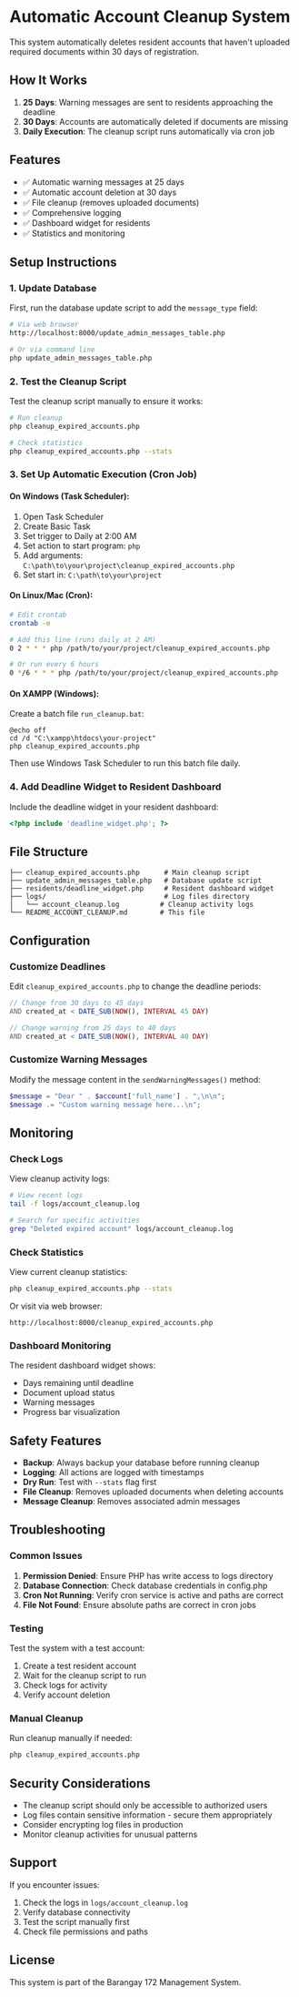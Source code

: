 # Automatic Account Cleanup System

This system automatically deletes resident accounts that haven't uploaded required documents within 30 days of registration.

## How It Works

1. **25 Days**: Warning messages are sent to residents approaching the deadline
2. **30 Days**: Accounts are automatically deleted if documents are missing
3. **Daily Execution**: The cleanup script runs automatically via cron job

## Features

- ✅ Automatic warning messages at 25 days
- ✅ Automatic account deletion at 30 days
- ✅ File cleanup (removes uploaded documents)
- ✅ Comprehensive logging
- ✅ Dashboard widget for residents
- ✅ Statistics and monitoring

## Setup Instructions

### 1. Update Database

First, run the database update script to add the `message_type` field:

```bash
# Via web browser
http://localhost:8000/update_admin_messages_table.php

# Or via command line
php update_admin_messages_table.php
```

### 2. Test the Cleanup Script

Test the cleanup script manually to ensure it works:

```bash
# Run cleanup
php cleanup_expired_accounts.php

# Check statistics
php cleanup_expired_accounts.php --stats
```

### 3. Set Up Automatic Execution (Cron Job)

#### On Windows (Task Scheduler):
1. Open Task Scheduler
2. Create Basic Task
3. Set trigger to Daily at 2:00 AM
4. Set action to start program: `php`
5. Add arguments: `C:\path\to\your\project\cleanup_expired_accounts.php`
6. Set start in: `C:\path\to\your\project`

#### On Linux/Mac (Cron):
```bash
# Edit crontab
crontab -e

# Add this line (runs daily at 2 AM)
0 2 * * * php /path/to/your/project/cleanup_expired_accounts.php

# Or run every 6 hours
0 */6 * * * php /path/to/your/project/cleanup_expired_accounts.php
```

#### On XAMPP (Windows):
Create a batch file `run_cleanup.bat`:
```batch
@echo off
cd /d "C:\xampp\htdocs\your-project"
php cleanup_expired_accounts.php
```

Then use Windows Task Scheduler to run this batch file daily.

### 4. Add Deadline Widget to Resident Dashboard

Include the deadline widget in your resident dashboard:

```php
<?php include 'deadline_widget.php'; ?>
```

## File Structure

```
├── cleanup_expired_accounts.php      # Main cleanup script
├── update_admin_messages_table.php   # Database update script
├── residents/deadline_widget.php     # Resident dashboard widget
├── logs/                             # Log files directory
│   └── account_cleanup.log          # Cleanup activity logs
└── README_ACCOUNT_CLEANUP.md        # This file
```

## Configuration

### Customize Deadlines

Edit `cleanup_expired_accounts.php` to change the deadline periods:

```php
// Change from 30 days to 45 days
AND created_at < DATE_SUB(NOW(), INTERVAL 45 DAY)

// Change warning from 25 days to 40 days
AND created_at < DATE_SUB(NOW(), INTERVAL 40 DAY)
```

### Customize Warning Messages

Modify the message content in the `sendWarningMessages()` method:

```php
$message = "Dear " . $account['full_name'] . ",\n\n";
$message .= "Custom warning message here...\n";
```

## Monitoring

### Check Logs

View cleanup activity logs:
```bash
# View recent logs
tail -f logs/account_cleanup.log

# Search for specific activities
grep "Deleted expired account" logs/account_cleanup.log
```

### Check Statistics

View current cleanup statistics:
```bash
php cleanup_expired_accounts.php --stats
```

Or visit via web browser:
```
http://localhost:8000/cleanup_expired_accounts.php
```

### Dashboard Monitoring

The resident dashboard widget shows:
- Days remaining until deadline
- Document upload status
- Warning messages
- Progress bar visualization

## Safety Features

- **Backup**: Always backup your database before running cleanup
- **Logging**: All actions are logged with timestamps
- **Dry Run**: Test with `--stats` flag first
- **File Cleanup**: Removes uploaded documents when deleting accounts
- **Message Cleanup**: Removes associated admin messages

## Troubleshooting

### Common Issues

1. **Permission Denied**: Ensure PHP has write access to logs directory
2. **Database Connection**: Check database credentials in config.php
3. **Cron Not Running**: Verify cron service is active and paths are correct
4. **File Not Found**: Ensure absolute paths are correct in cron jobs

### Testing

Test the system with a test account:
1. Create a test resident account
2. Wait for the cleanup script to run
3. Check logs for activity
4. Verify account deletion

### Manual Cleanup

Run cleanup manually if needed:
```bash
php cleanup_expired_accounts.php
```

## Security Considerations

- The cleanup script should only be accessible to authorized users
- Log files contain sensitive information - secure them appropriately
- Consider encrypting log files in production
- Monitor cleanup activities for unusual patterns

## Support

If you encounter issues:
1. Check the logs in `logs/account_cleanup.log`
2. Verify database connectivity
3. Test the script manually first
4. Check file permissions and paths

## License

This system is part of the Barangay 172 Management System.
